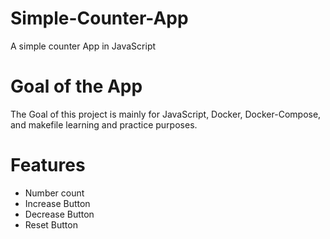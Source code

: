 # Simple-Counter-App
A simple counter App in JavaScript

# Goal of the App

The Goal of this project is mainly for JavaScript, Docker, Docker-Compose, and makefile learning and practice purposes.

# Features

- Number count
- Increase Button
- Decrease Button
- Reset Button